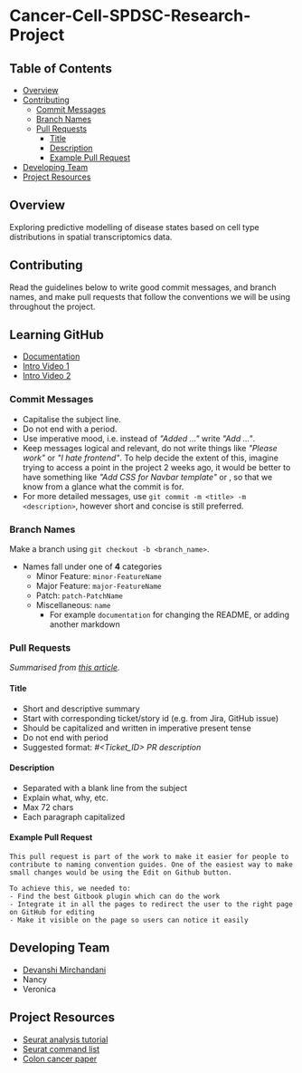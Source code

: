 # Cancer-Cell-SPDSC-Research-Project

## Table of Contents

- [Overview](#overview)
- [Contributing](#contributing)
	- [Commit Messages](#commit-messages)
	- [Branch Names](#branch-names)
	- [Pull Requests](#pull-requests)
		- [Title](#title)
		- [Description](#description)
		- [Example Pull Request](#example-pull-request)
- [Developing Team](#developing-team)
- [Project Resources](#project-resources)

## Overview

Exploring predictive modelling of disease states based on cell type distributions in spatial transcriptomics data.

## Contributing

Read the guidelines below to write good commit messages, and branch names, and make pull requests that follow the conventions we will be using throughout the project.

## Learning GitHub

- [Documentation](https://docs.github.com/en/get-started/start-your-journey/about-github-and-git)
- [Intro Video 1](https://www.youtube.com/watch?v=pBy1zgt0XPc)
- [Intro Video 2](https://www.youtube.com/watch?v=iv8rSLsi1xo)

### Commit Messages

- Capitalise the subject line.
- Do not end with a period.
- Use imperative mood, i.e. instead of *"Added ..."* write *"Add ..."*.
- Keep messages logical and relevant, do not write things like *"Please work"* or *"I hate frontend"*. To help decide the extent of this, imagine trying to access a point in the project 2 weeks ago, it would be better to have something like *"Add CSS for Navbar template"* or , so that we know from a glance what the commit is for.
- For more detailed messages, use `git commit -m <title> -m <description>`, however short and concise is still preferred.

### Branch Names
Make a branch using `git checkout -b <branch_name>`.
- Names fall under one of **4** categories
	- Minor Feature: `minor-FeatureName`
	- Major Feature: `major-FeatureName`
	- Patch: `patch-PatchName`
	- Miscellaneous: `name`
		- For example `documentation` for changing the README, or adding another markdown

### Pull Requests
*Summarised from [this article](https://namingconvention.org/git/pull-request-naming.html).*

#### Title
- Short and descriptive summary
- Start with corresponding ticket/story id (e.g. from Jira, GitHub issue)
- Should be capitalized and written in imperative present tense
- Do not end with period
- Suggested format: *#<Ticket_ID> PR description*

#### Description
- Separated with a blank line from the subject
- Explain what, why, etc.
- Max 72 chars
- Each paragraph capitalized

#### Example Pull Request
```
This pull request is part of the work to make it easier for people to contribute to naming convention guides. One of the easiest way to make small changes would be using the Edit on Github button.

To achieve this, we needed to:
- Find the best Gitbook plugin which can do the work
- Integrate it in all the pages to redirect the user to the right page on GitHub for editing
- Make it visible on the page so users can notice it easily
```

## Developing Team
- [Devanshi Mirchandani](https://github.com/devanshimirchandani)
- Nancy
- Veronica

## Project Resources
- [Seurat analysis tutorial](https://satijalab.org/seurat/articles/pbmc3k_tutorial.html)
- [Seurat command list](https://satijalab.org/seurat/articles/essential_commands.html)
- [Colon cancer paper](https://www.nature.com/articles/s41588-022-01088-x)
